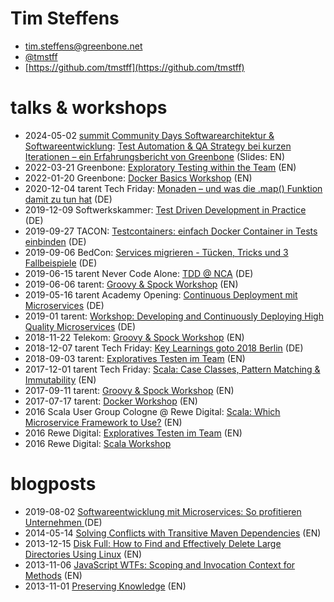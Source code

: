 # Tim Steffens

* [tim.steffens@greenbone.net](mailto:tim.steffens@greenbone.net)
* [@tmstff](https://twitter.com/tmstff)
* [https://github.com/tmstff](https://github.com/tmstff)


# talks & workshops

* 2024-05-02 [summit Community Days Softwarearchitektur & Softwareentwicklung](https://summit-community.de/veranstaltung/softwarearchitektur-softwareentwicklung/): [Test Automation & QA Strategy bei kurzen Iterationen – ein Erfahrungsbericht von Greenbone](slides/testing@greenbone.pdf) (Slides: EN)
* 2022-03-21 Greenbone: [Exploratory Testing within the Team](slides/et.pdf) (EN)
* 2022-01-20 Greenbone: [Docker Basics Workshop](https://github.com/tmstff/docker-workshop) (EN)
* 2020-12-04 tarent Tech Friday: [Monaden – und was die .map() Funktion damit zu tun hat](2020-12_monads/README.md) (DE)
* 2019-12-09 Softwerkskammer: [Test Driven Development in Practice](https://github.com/tarent/tdd-softwerkskammer) (DE)
* 2019-09-27 TACON: [Testcontainers: einfach Docker Container in Tests einbinden](https://tmstff.github.io/2019-09-testcontainers-workshop-TaCon/) (DE)
* 2019-09-06 BedCon: [Services migrieren - Tücken, Tricks und 3 Fallbeispiele](2019-09-BedCon-Services_migrieren) (DE)
* 2019-06-15 tarent Never Code Alone: [TDD @ NCA](https://tmstff.github.io/tdd-nca) (DE)
* 2019-06-06 tarent: [Groovy & Spock Workshop](https://github.com/tmstff/groovy-workshop) (EN)
* 2019-05-16 tarent Academy Opening: [Continuous Deployment mit Microservices](slides/CD_Microservices_tarent_2019-05-16.pdf) (DE)
* 2019-01 tarent: [Workshop: Developing and Continuously Deploying High Quality Microservices](https://gitlab.com/tarent/high-quality-ci-microservices-tarent-2019-01) (DE)
* 2018-11-22 Telekom: [Groovy & Spock Workshop](https://github.com/tmstff/groovy-workshop) (EN)
* 2018-12-07 tarent Tech Friday: [Key Learnings goto 2018 Berlin](https://github.com/tmstff/2018-goto-key-learnings) (DE)
* 2018-09-03 tarent: [Exploratives Testen im Team](slides/et.pdf) (EN)
* 2017-12-01 tarent Tech Friday: [Scala: Case Classes, Pattern Matching & Immutability](https://github.com/tmstff/scala-talk-tarent-2017) (EN)
* 2017-09-11 tarent: [Groovy & Spock Workshop](https://github.com/tmstff/groovy-workshop) (EN)
* 2017-07-17 tarent: [Docker Workshop](https://github.com/tmstff/docker-workshop) (EN)
* 2016 Scala User Group Cologne @ Rewe Digital: [Scala: Which Microservice Framework to Use?](https://github.com/tmstff/scala-user-group-talk-rewe-2016) (EN)
* 2016 Rewe Digital: [Exploratives Testen im Team](slides/et.pdf) (EN)
* 2016 Rewe Digital: [Scala Workshop](https://github.com/tmstff/scala-workshop-tim)


# blogposts

* 2019-08-02 [Softwareentwicklung mit Microservices: So profitieren Unternehmen ](https://www.tarent.de/posts/softwareentwicklung-mit-microservices-so-profitieren-unternehmen/) (DE)
* 2014-05-14 [Solving Conflicts with Transitive Maven Dependencies](http://timsteffens.blogspot.com/2014/05/solving-conflicts-with-transitive-maven.html) (EN)
* 2013-12-15 [Disk Full: How to Find and Effectively Delete Large Directories Using Linux](http://timsteffens.blogspot.com/2013/12/disk-full-how-to-find-and-effectively.html) (EN)
* 2013-11-06 [JavaScript WTFs: Scoping and Invocation Context for Methods](http://timsteffens.blogspot.com/2013/11/javascript-wtfs-scoping-and-invocation.html) (EN)
* 2013-11-01 [Preserving Knowledge](http://timsteffens.blogspot.com/2013/11/preserving-knowledge.html) (EN)
